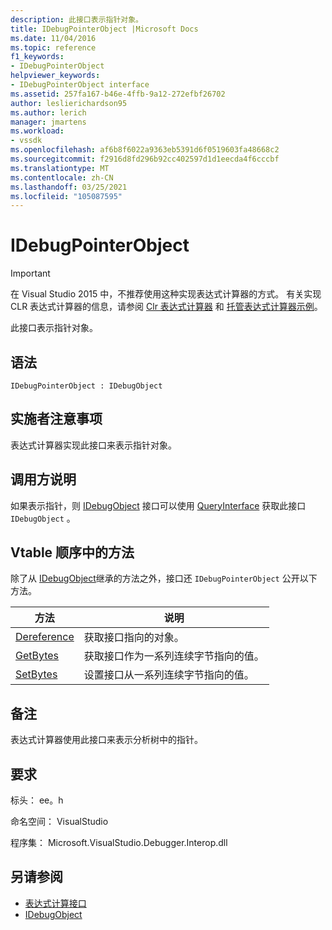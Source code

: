 ```yaml
---
description: 此接口表示指针对象。
title: IDebugPointerObject |Microsoft Docs
ms.date: 11/04/2016
ms.topic: reference
f1_keywords:
- IDebugPointerObject
helpviewer_keywords:
- IDebugPointerObject interface
ms.assetid: 257fa167-b46e-4ffb-9a12-272efbf26702
author: leslierichardson95
ms.author: lerich
manager: jmartens
ms.workload:
- vssdk
ms.openlocfilehash: af6b8f6022a9363eb5391d6f0519603fa48668c2
ms.sourcegitcommit: f2916d8fd296b92cc402597d1d1eecda4f6cccbf
ms.translationtype: MT
ms.contentlocale: zh-CN
ms.lasthandoff: 03/25/2021
ms.locfileid: "105087595"
---
```

# <a name="idebugpointerobject"></a>IDebugPointerObject
> [!IMPORTANT]
> 在 Visual Studio 2015 中，不推荐使用这种实现表达式计算器的方式。 有关实现 CLR 表达式计算器的信息，请参阅 [Clr 表达式计算器](https://github.com/Microsoft/ConcordExtensibilitySamples/wiki/CLR-Expression-Evaluators) 和 [托管表达式计算器示例](https://github.com/Microsoft/ConcordExtensibilitySamples/wiki/Managed-Expression-Evaluator-Sample)。

 此接口表示指针对象。

## <a name="syntax"></a>语法

```
IDebugPointerObject : IDebugObject
```

## <a name="notes-for-implementers"></a>实施者注意事项
 表达式计算器实现此接口来表示指针对象。

## <a name="notes-for-callers"></a>调用方说明
 如果表示指针，则 [IDebugObject](../../../extensibility/debugger/reference/idebugobject.md) 接口可以使用 [QueryInterface](/cpp/atl/queryinterface) 获取此接口 `IDebugObject` 。

## <a name="methods-in-vtable-order"></a>Vtable 顺序中的方法
 除了从 [IDebugObject](../../../extensibility/debugger/reference/idebugobject.md)继承的方法之外，接口还 `IDebugPointerObject` 公开以下方法。

|方法|说明|
|------------|-----------------|
|[Dereference](../../../extensibility/debugger/reference/idebugpointerobject-dereference.md)|获取接口指向的对象。|
|[GetBytes](../../../extensibility/debugger/reference/idebugpointerobject-getbytes.md)|获取接口作为一系列连续字节指向的值。|
|[SetBytes](../../../extensibility/debugger/reference/idebugpointerobject-setbytes.md)|设置接口从一系列连续字节指向的值。|

## <a name="remarks"></a>备注
 表达式计算器使用此接口来表示分析树中的指针。

## <a name="requirements"></a>要求
 标头： ee。h

 命名空间： VisualStudio

 程序集： Microsoft.VisualStudio.Debugger.Interop.dll

## <a name="see-also"></a>另请参阅
- [表达式计算接口](../../../extensibility/debugger/reference/expression-evaluation-interfaces.md)
- [IDebugObject](../../../extensibility/debugger/reference/idebugobject.md)
